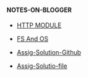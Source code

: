 #### NOTES-ON-BLOGGER

- [HTTP MODULE](https://sagarsurics.blogspot.com/2024/06/https-module.html?view=flipcard)

- [FS And OS](https://sagarsurics.blogspot.com/2024/06/node-pw-learning-notes.html?view=flipcard)

- [Assig-Solution-Github](https://github.com/SagrSuri/webDevelopmentPW/tree/main/Module61-Built-InModulesNodeJS)

- [Assig-Solutio-file](https://drive.google.com/embeddedfolderview?id=1GrHcHXni-jZzleRt0mdnRpPnm1WWLXyp#list)